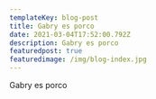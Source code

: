 ```yaml
---
templateKey: blog-post
title: Gabry es porco
date: 2021-03-04T17:52:00.792Z
description: Gabry es porco
featuredpost: true
featuredimage: /img/blog-index.jpg
---
```

Gabry es porco